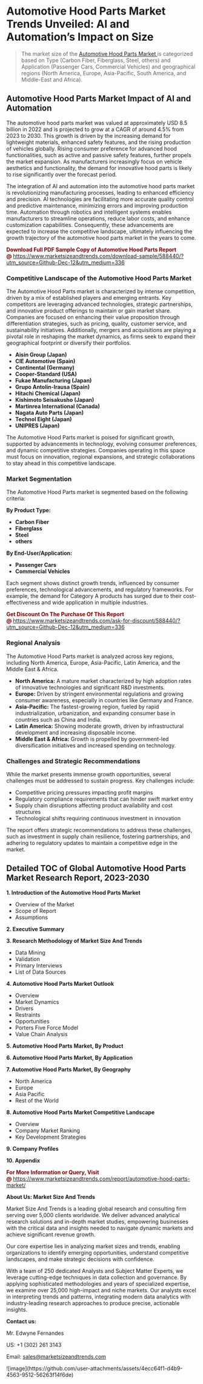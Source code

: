 <H1>Automotive Hood Parts Market Trends Unveiled: AI and Automation’s Impact on Size</H1><blockquote><p>The market size of the <a href="https://www.marketsizeandtrends.com/download-sample/588440/?utm_source=Github-Dec-12&amp;utm_medium=336" target="_blank">Automotive Hood Parts Market </a>is categorized based on Type (Carbon Fiber, Fiberglass, Steel, others) and Application (Passenger Cars, Commercial Vehicles) and geographical regions (North America, Europe, Asia-Pacific, South America, and Middle-East and Africa).</p></blockquote><p><h2>Automotive Hood Parts Market Impact of AI and Automation</h2><p>The automotive hood parts market was valued at approximately USD 8.5 billion in 2022 and is projected to grow at a CAGR of around 4.5% from 2023 to 2030. This growth is driven by the increasing demand for lightweight materials, enhanced safety features, and the rising production of vehicles globally. Rising consumer preference for advanced hood functionalities, such as active and passive safety features, further propels the market expansion. As manufacturers increasingly focus on vehicle aesthetics and functionality, the demand for innovative hood parts is likely to rise significantly over the forecast period.</p><p>The integration of AI and automation into the automotive hood parts market is revolutionizing manufacturing processes, leading to enhanced efficiency and precision. AI technologies are facilitating more accurate quality control and predictive maintenance, minimizing errors and improving production time. Automation through robotics and intelligent systems enables manufacturers to streamline operations, reduce labor costs, and enhance customization capabilities. Consequently, these advancements are expected to increase the competitive landscape, ultimately influencing the growth trajectory of the automotive hood parts market in the years to come.</p></p><p><strong><span style="color: #800000;">Download Full PDF Sample Copy of Automotive Hood Parts Report @</span>&nbsp;</strong><a href="https://www.marketsizeandtrends.com/download-sample/588440/?utm_source=Github-Dec-12&amp;utm_medium=336">https://www.marketsizeandtrends.com/download-sample/588440/?utm_source=Github-Dec-12&amp;utm_medium=336</a></p><h3>Competitive Landscape of the Automotive Hood Parts Market</h3><p>The Automotive Hood Parts market is characterized by intense competition, driven by a mix of established players and emerging entrants. Key competitors are leveraging advanced technologies, strategic partnerships, and innovative product offerings to maintain or gain market share. Companies are focused on enhancing their value proposition through differentiation strategies, such as pricing, quality, customer service, and sustainability initiatives. Additionally, mergers and acquisitions are playing a pivotal role in reshaping the market dynamics, as firms seek to expand their geographical footprint or diversify their portfolios.</p><p><strong><p><ul><li>Aisin Group (Japan) </li><li> CIE Automotive (Spain) </li><li> Continental (Germany) </li><li> Cooper-Standard (USA) </li><li> Fukae Manufacturing (Japan) </li><li> Grupo Antolin-Irausa (Spain) </li><li> Hitachi Chemical (Japan) </li><li> Kishimoto Seisakusho (Japan) </li><li> Martinrea International (Canada) </li><li> Nagata Auto Parts (Japan) </li><li> Technol Eight (Japan) </li><li> UNIPRES (Japan)</p></li></ul></p></strong></p><p>The Automotive Hood Parts market is poised for significant growth, supported by advancements in technology, evolving consumer preferences, and dynamic competitive strategies. Companies operating in this space must focus on innovation, regional expansions, and strategic collaborations to stay ahead in this competitive landscape.</p><h3>Market Segmentation</h3><p>The Automotive Hood Parts market is segmented based on the following criteria:</p><p><strong>By Product Type:</strong></p><p><strong><p><ul><li>Carbon Fiber </li><li> Fiberglass </li><li> Steel </li><li> others</p></li></ul></p></strong></p><p><strong>By End-User/Application:</strong></p><p><strong><p><ul><li>Passenger Cars </li><li> Commercial Vehicles</p></li></ul></p></strong></p><p>Each segment shows distinct growth trends, influenced by consumer preferences, technological advancements, and regulatory frameworks. For example, the demand for Category A products has surged due to their cost-effectiveness and wide application in multiple industries.</p><p><strong><span style="color: #800000;">Get Discount On The Purchase Of This Report @&nbsp;</span></strong><a href="https://www.marketsizeandtrends.com/ask-for-discount/588440/?utm_source=Github-Dec-12&amp;utm_medium=336">https://www.marketsizeandtrends.com/ask-for-discount/588440/?utm_source=Github-Dec-12&amp;utm_medium=336</a></p><h3>Regional Analysis</h3><p>The Automotive Hood Parts market is analyzed across key regions, including North America, Europe, Asia-Pacific, Latin America, and the Middle East &amp; Africa.</p><ul><li><strong>North America:</strong> A mature market characterized by high adoption rates of innovative technologies and significant R&amp;D investments.</li><li><strong>Europe:</strong> Driven by stringent environmental regulations and growing consumer awareness, especially in countries like Germany and France.</li><li><strong>Asia-Pacific:</strong> The fastest-growing region, fueled by rapid industrialization, urbanization, and expanding consumer base in countries such as China and India.</li><li><strong>Latin America:</strong> Showing moderate growth, driven by infrastructural development and increasing disposable income.</li><li><strong>Middle East &amp; Africa:</strong> Growth is propelled by government-led diversification initiatives and increased spending on technology.</li></ul><h3>Challenges and Strategic Recommendations</h3><p>While the market presents immense growth opportunities, several challenges must be addressed to sustain progress. Key challenges include:</p><ul><li>Competitive pricing pressures impacting profit margins</li><li>Regulatory compliance requirements that can hinder swift market entry</li><li>Supply chain disruptions affecting product availability and cost structures</li><li>Technological shifts requiring continuous investment in innovation</li></ul><p>The report offers strategic recommendations to address these challenges, such as investment in supply chain resilience, fostering partnerships, and adhering to regulatory updates to maintain a competitive edge in the market.</p><h2>Detailed TOC of Global Automotive Hood Parts Market Research Report, 2023-2030</h2><p><strong>1. Introduction of the Automotive Hood Parts Market</strong></p><ul><li>Overview of the Market</li><li>Scope of Report</li><li>Assumptions&nbsp;</li></ul><p><strong>2. Executive Summary</strong></p><p><strong>3. Research Methodology of <strong>Market Size And Trends</strong></strong></p><ul><li>Data Mining</li><li>Validation</li><li>Primary Interviews</li><li>List of Data Sources&nbsp;</li></ul><p><strong>4. Automotive Hood Parts Market Outlook</strong></p><ul><li>Overview</li><li>Market Dynamics</li><li>Drivers</li><li>Restraints</li><li>Opportunities</li><li>Porters Five Force Model</li><li>Value Chain Analysis&nbsp;</li></ul><p><strong>5. Automotive Hood Parts Market, By Product</strong></p><p><strong>6. Automotive Hood Parts Market, By Application</strong></p><p><strong>7. Automotive Hood Parts Market, By Geography</strong></p><ul><li>North America</li><li>Europe</li><li>Asia Pacific</li><li>Rest of the World&nbsp;</li></ul><p><strong>8. Automotive Hood Parts Market Competitive Landscape</strong></p><ul><li>Overview</li><li>Company Market Ranking</li><li>Key Development Strategies&nbsp;</li></ul><p><strong>9. Company Profiles</strong></p><p><strong>10. Appendix</strong></p><p><strong><span style="color: #800000;">For More Information or Query, Visit @&nbsp;</span></strong><a href="https://www.marketsizeandtrends.com/report/automotive-hood-parts-market/">https://www.marketsizeandtrends.com/report/automotive-hood-parts-market/</a></p><p></p><p><strong>About Us:&nbsp;Market Size And Trends</strong></p><p>Market Size And Trends&nbsp;is a leading global research and consulting firm serving over 5,000 clients worldwide. We deliver advanced analytical research solutions and in-depth market studies, empowering businesses with the critical data and insights needed to navigate dynamic markets and achieve significant revenue growth.</p><p>Our core expertise lies in analyzing market sizes and trends, enabling organizations to identify emerging opportunities, understand competitive landscapes, and make strategic decisions with confidence.</p><p>With a team of 250 dedicated Analysts and Subject Matter Experts, we leverage cutting-edge techniques in data collection and governance. By applying sophisticated methodologies and years of specialized expertise, we examine over 25,000 high-impact and niche markets. Our analysts excel in interpreting trends and patterns, integrating modern data analytics with industry-leading research approaches to produce precise, actionable insights.</p><p><strong>Contact us:</strong></p><p>Mr. Edwyne Fernandes</p><p>US: +1 (302) 261 3143</p><p>Email: <a href="mailto:sales@marketsizeandtrends.com">sales@marketsizeandtrends.com</a>&nbsp;</p>
![image](https://github.com/user-attachments/assets/4ecc64f1-d4b9-4563-9512-56263f14f6de)
